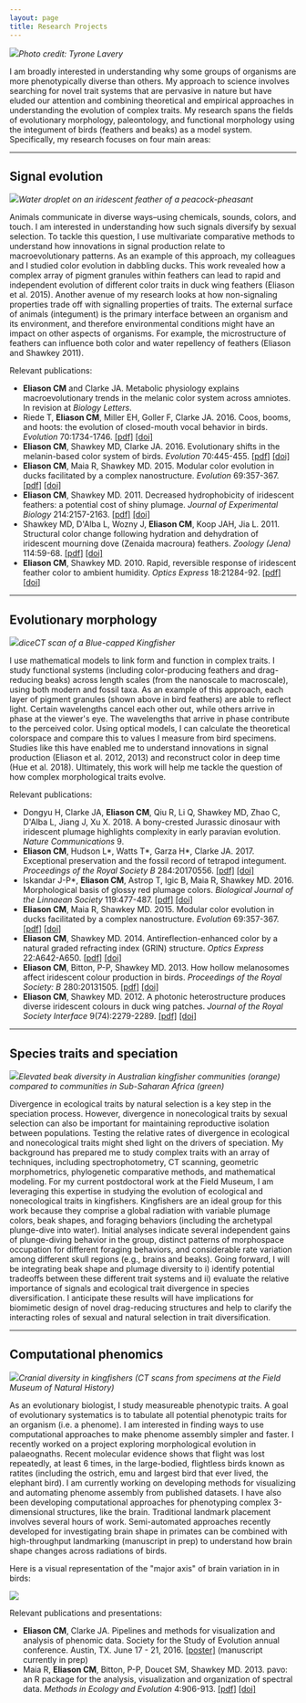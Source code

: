 ```yaml
---
layout: page
title: Research Projects
---
```


![](/img/kingfisher.jpg)*Photo credit: Tyrone Lavery*

I am broadly interested in understanding why some groups of organisms are more phenotypically diverse than others. My approach to science involves searching for novel trait systems that are pervasive in nature but have eluded our attention and combining theoretical and empirical approaches in understanding the evolution of complex traits. My research spans the fields of evolutionary morphology, paleontology, and functional morphology using the integument of birds (feathers and beaks) as a model system. Specifically, my research focuses on four main areas:

---

## Signal evolution

<!-- ![](/img/tanagers.png) -->
<!-- ![](/img/tanagers2.jpg) -->
![](/img/water_on_feather.jpg)*Water droplet on an iridescent feather of a peacock-pheasant*

Animals communicate in diverse ways–using chemicals, sounds, colors, and touch. I am interested in understanding how such signals diversify by sexual selection. To tackle this question, I use multivariate comparative methods to understand how innovations in signal production relate to macroevolutionary patterns. As an example of this approach, my colleagues and I studied color evolution in dabbling ducks. This work revealed how a complex array of pigment granules within feathers can lead to rapid and independent evolution of different color traits in duck wing feathers (Eliason et al. 2015). Another avenue of my research looks at how non-signaling properties trade off with signalling properties of traits. The external surface of animals (integument) is the primary interface between an organism and its environment, and therefore environmental conditions might have an impact on other aspects of organisms. For example, the microstructure of feathers can influence both color and water repellency of feathers (Eliason and Shawkey 2011).

Relevant publications:

* __Eliason CM__ and Clarke JA. Metabolic physiology explains macroevolutionary trends in the melanic color system across amniotes. In revision at _Biology Letters_.
* Riede T, __Eliason CM__, Miller EH, Goller F, Clarke JA. 2016. Coos, booms, and hoots: the evolution of closed-mouth vocal behavior in birds. _Evolution_ 70:1734-1746. [[pdf]]({{url}}/pdfs/coos.pdf) [[doi]](http://dx.doi.org/10.1111/evo.12988)
* __Eliason CM__, Shawkey MD, Clarke JA. 2016. Evolutionary shifts in the melanin-based color system of birds. _Evolution_ 70:445-455. [[pdf]]({{url}}/pdfs/melanin.pdf) [[doi]](https://dx.doi.org/10.1111/evo.12855)
* __Eliason CM__, Maia R, Shawkey MD. 2015. Modular color evolution in ducks facilitated by a complex nanostructure. _Evolution_ 69:357-367. [[pdf]]({{url}}/pdfs/modular.pdf) [[doi]](https://dx.doi.org/10.1111/evo.12575)
* __Eliason CM__, Shawkey MD. 2011. Decreased hydrophobicity of iridescent feathers: a potential cost of shiny plumage. _Journal of Experimental Biology_ 214:2157-2163. [[pdf]]({{url}}/pdfs/hydrophobicity.pdf) [[doi]](https://doi.org/10.1242/jeb.055822)
* Shawkey MD, D'Alba L, Wozny J, __Eliason CM__, Koop JAH, Jia L. 2011. Structural color change following hydration and dehydration of iridescent mourning dove (Zenaida macroura) feathers. _Zoology (Jena)_ 114:59-68. [[pdf]]({{url}}/pdfs/modo.pdf) [[doi]](http://dx.doi.org/10.1016/j.zool.2010.11.001)
* __Eliason CM__, Shawkey MD. 2010. Rapid, reversible response of iridescent feather color to ambient humidity. _Optics Express_ 18:21284-92. [[pdf]]({{url}}/pdfs/rapid.pdf) [[doi]](https://doi.org/10.1364/OE.18.021284)

<!-- <img src="/img/banner1.jpg"> -->

<!-- (among-species variation in feather hue within a single clade of dabbling ducks) -->

---

<!-- ## Comparative biophotonics -->

## Evolutionary morphology

![](/img/halcyon_472753.png)*diceCT scan of a Blue-capped Kingfisher*

<!-- ![](/img/caihong_melanos.png)*Fossilized melanosomes from the feathers of a 160-million year-old dinosaur from China (top row) compared to melanosomes found in feathers of modern birds (bottom row)* -->

I use mathematical models to link form and function in complex traits. I study functional systems (including color-producing feathers and drag-reducing beaks) across length scales (from the nanoscale to macroscale), using both modern and fossil taxa. As an example of this approach, each layer of pigment granules (shown above in bird feathers) are able to reflect light. Certain wavelengths cancel each other out, while others arrive in phase at the viewer's eye. The wavelengths that arrive in phase contribute to the perceived color. Using optical models, I can calculate the theoretical colorspace and compare this to values I measure from bird specimens. Studies like this have enabled me to understand innovations in signal production (Eliason et al. 2012, 2013) and reconstruct color in deep time (Hue et al. 2018). Ultimately, this work will help me tackle the question of how complex morphological traits evolve.

<!-- ![](/img/flowlines.png)*Computational model of the way water moves over the body of a bird* -->

Relevant publications:

* Dongyu H, Clarke JA, __Eliason CM__, Qiu R, Li Q, Shawkey MD, Zhao C, D'Alba L, Jiang J, Xu X. 2018. A bony-crested Jurassic dinosaur with iridescent plumage highlights complexity in early paravian evolution. _Nature Communications_ 9.
* __Eliason CM__, Hudson L*, Watts T*, Garza H*, Clarke JA. 2017. Exceptional preservation and the fossil record of tetrapod integument. _Proceedings of the Royal Society B_ 284:20170556. [[pdf]]({{url}}/pdfs/lagerstatten.pdf) [[doi]](http://dx.doi.org/10.1098/rspb.2017.0556)
* Iskandar J-P*, __Eliason CM__, Astrop T, Igic B, Maia R, Shawkey MD. 2016. Morphological basis of glossy red plumage colors. _Biological Journal of the Linnaean Society_ 119:477-487. [[pdf]]({{url}}/pdfs/shiny.pdf) [[doi]](http://dx.doi.org/10.1111/bij.12810)
* __Eliason CM__, Maia R, Shawkey MD. 2015. Modular color evolution in ducks facilitated by a complex nanostructure. _Evolution_ 69:357-367. [[pdf]]({{url}}/pdfs/modular.pdf) [[doi]](https://dx.doi.org/10.1111/evo.12575)
* __Eliason CM__, Shawkey MD. 2014. Antireflection-enhanced color by a natural graded refracting index (GRIN) structure. _Optics Express_ 22:A642-A650. [[pdf]]({{url}}/pdfs/antireflection.pdf) [[doi]](https://doi.org/10.1364/OE.22.00A642)
* __Eliason CM__, Bitton, P-P, Shawkey MD. 2013. How hollow melanosomes affect iridescent colour production in birds. _Proceedings of the Royal Society: B_ 280:20131505. [[pdf]]({{url}}/pdfs/hollow.pdf) [[doi]](http://doi.org/10.1098/rspb.2013.1505)
* __Eliason CM__, Shawkey MD. 2012. A photonic heterostructure produces diverse iridescent colours in duck wing patches. _Journal of the Royal Society Interface_ 9(74):2279-2289. [[pdf]]({{url}}/pdfs/heterostructure.pdf) [[doi]](https://doi.org/10.1098/rsif.2012.0118)

---

## Species traits and speciation

![](/img/beak_phenograms.png)*Elevated beak diversity in Australian kingfisher communities (orange) compared to communities in Sub-Saharan Africa (green)*

Divergence in ecological traits by natural selection is a key step in the speciation process. However, divergence in nonecological traits by sexual selection can also be important for maintaining reproductive isolation between populations. Testing the relative rates of divergence in ecological and nonecological traits might shed light on the drivers of speciation. My background has prepared me to study complex traits with an array of techniques, including spectrophotometry, CT scanning, geometric morphometrics, phylogenetic comparative methods, and mathematical modeling. For my current postdoctoral work at the Field Museum, I am leveraging this expertise in studying the evolution of ecological and nonecological traits in kingfishers. Kingfishers are an ideal group for this work because they comprise a global radiation with variable plumage colors, beak shapes, and foraging behaviors (including the archetypal plunge-dive into water). Initial analyses indicate several independent gains of plunge-diving behavior in the group, distinct patterns of morphospace occupation for different foraging behaviors, and considerable rate variation among different skull regions (e.g., brains and beaks). Going forward, I will be integrating beak shape and plumage diversity to i) identify potential tradeoffs between these different trait systems and ii) evaluate the relative importance of signals and ecological trait divergence in species diversification. I anticipate these results will have implications for biomimetic design of novel drag-reducing structures and help to clarify the interacting roles of sexual and natural selection in trait diversification.

<!-- Questions I am interested in:

* signaling systems and genomics/combining molecules and morphology to understand sensory system evolution
* macroecology/dispersal/wing shape
* beak ecomorphology, wing shape/dispersal, macroecology
 -->

---

<!-- ## Rapid phenotyping -->
<!-- ## Avian morphometrics -->
## Computational phenomics
<!-- ## Visualizing and processing phenomic data -->

![](/img/FMNHskullplot.png)*Cranial diversity in kingfishers (CT scans from specimens at the Field Museum of Natural History)*

<!-- ![](/img/phenotyping.png)*Automated generation of surface landmarks from CT scans* -->

<!-- TODO: add more on staining, soft tissue, etc. -->

As an evolutionary biologist, I study measureable phenotypic traits. A goal of evolutionary systematics is to tabulate all potential phenotypic traits for an organism (i.e. a phenome). I am interested in finding ways to use computational approaches to make phenome assembly simpler and faster. I recently worked on a project exploring morphological evolution in palaeognaths. Recent molecular evidence shows that flight was lost repeatedly, at least 6 times, in the large-bodied, flightless birds known as ratites (including the ostrich, emu and largest bird that ever lived, the elephant bird). I am currently working on developing methods for visualizing and automating phenome assembly from published datasets<!-- , as well as understanding _how convergent evolution works_ using flightless palaeognaths as a model system -->. I have also been developing computational approaches for phenotyping complex 3-dimensional structures, like the brain. Traditional landmark placement involves several hours of work. Semi-automated approaches recently developed for investigating brain shape in primates can be combined with high-throughput landmarking (manuscript in prep) to understand how brain shape changes across radiations of birds.

<!-- ![](/img/ontology_ggnet.jpg)*Trait ontology used for understanding relationships among traits in a discrete morphological character matrix* -->

Here is a visual representation of the "major axis" of brain variation in in birds:

<img src="/img/brainwarp_sm.gif" style="margin: 0 auto">

Relevant publications and presentations:

* __Eliason CM__, Clarke JA. Pipelines and methods for visualization and analysis of phenomic data. Society for the Study of Evolution annual conference. Austin, TX. June 17 - 21, 2016. [[poster]](/img/phenome_poster.jpg) (manuscript currently in prep)
* Maia R, __Eliason CM__, Bitton, P-P, Doucet SM, Shawkey MD. 2013. pavo: an R package for the analysis, visualization and organization of spectral data. _Methods in Ecology and Evolution_ 4:906-913. [[pdf]]({{url}}/pdfs/pavo.pdf) [[doi]](https://doi.org/10.1111/2041-210X.12069)
